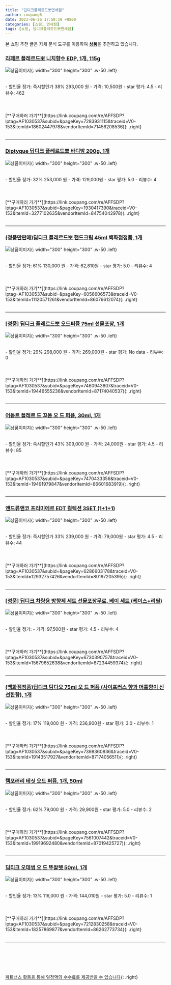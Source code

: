 ```yaml
---
title: "딥디크플레르드뽀면세점"
author: coupang6
date: 2023-06-26 17:50:19 +0800
categories: [쇼핑, 면세점]
tags: [쇼핑, 딥디크플레르드뽀면세점]
---
```


본 쇼핑 추천 글은 자체 분석 도구를 이용하여 [**상품**](https://link.coupang.com/a/bao1ui)을 추천하고 있습니다.

### [라페르 플레르드뽀 니치향수 EDP, 1개, 115g](https://link.coupang.com/re/AFFSDP?lptag=AF1030537&subid=&pageKey=7283931115&traceid=V0-153&itemId=18602447978&vendorItemId=71456208536)

![상품이미지](https://thumbnail8.coupangcdn.com/thumbnails/remote/230x230ex/image/retail/images/3613366097834839-2a7dd08a-e499-4f8a-909d-0b15e9f51a2d.jpg){: width="300" height="300" .w-50 .left}


<br>
- 할인율 정가: 즉시할인가 38%  293,000   원
- 가격: 10,500원
- star 평가: 4.5
- 리뷰수: 462
<br>
<br>
<br>
<br>
[**구매하러 가기**](https://link.coupang.com/re/AFFSDP?lptag=AF1030537&subid=&pageKey=7283931115&traceid=V0-153&itemId=18602447978&vendorItemId=71456208536){: .right}
<br>
<br>

---

### [Diptyque 딥디크 플레르드뽀 바디밤 200g, 1개](https://link.coupang.com/re/AFFSDP?lptag=AF1030537&subid=&pageKey=1930417390&traceid=V0-153&itemId=3277102635&vendorItemId=84754042978)

![상품이미지](https://thumbnail8.coupangcdn.com/thumbnails/remote/230x230ex/image/vendor_inventory/b026/c603cd2ddd46a0417d9ff94337ab21cb18ee561924ee01576c112b9c8f46.jpg){: width="300" height="300" .w-50 .left}


<br>
- 할인율 정가: 32%  253,000   원
- 가격: 129,000원
- star 평가: 5.0
- 리뷰수: 4
<br>
<br>
<br>
<br>
[**구매하러 가기**](https://link.coupang.com/re/AFFSDP?lptag=AF1030537&subid=&pageKey=1930417390&traceid=V0-153&itemId=3277102635&vendorItemId=84754042978){: .right}
<br>
<br>

---

### [(정품만판매)딥디크 플레르드뽀 핸드크림 45ml 백화점정품, 1개](https://link.coupang.com/re/AFFSDP?lptag=AF1030537&subid=&pageKey=6056606573&traceid=V0-153&itemId=11120571261&vendorItemId=86076612074)

![상품이미지](https://thumbnail9.coupangcdn.com/thumbnails/remote/230x230ex/image/vendor_inventory/1423/af008a46a5927f79dca8ce02d672350c1e4cfa5af51105b3bcb052d4026f.png){: width="300" height="300" .w-50 .left}


<br>
- 할인율 정가: 61%  130,000   원
- 가격: 62,810원
- star 평가: 5.0
- 리뷰수: 4
<br>
<br>
<br>
<br>
[**구매하러 가기**](https://link.coupang.com/re/AFFSDP?lptag=AF1030537&subid=&pageKey=6056606573&traceid=V0-153&itemId=11120571261&vendorItemId=86076612074){: .right}
<br>
<br>

---

### [[정품] 딥디크 플레르드뽀 오드퍼퓸 75ml 선물포장, 1개](https://link.coupang.com/re/AFFSDP?lptag=AF1030537&subid=&pageKey=7460943807&traceid=V0-153&itemId=19446555236&vendorItemId=87174040537)

![상품이미지](https://thumbnail9.coupangcdn.com/thumbnails/remote/230x230ex/image/vendor_inventory/5eed/1feb8f9b14a8d8a88de7068acbe30fcc811962a664ba60d481343b3a13c7.jpg){: width="300" height="300" .w-50 .left}


<br>
- 할인율 정가: 29%  298,000   원
- 가격: 269,000원
- star 평가: No data
- 리뷰수: 0
<br>
<br>
<br>
<br>
[**구매하러 가기**](https://link.coupang.com/re/AFFSDP?lptag=AF1030537&subid=&pageKey=7460943807&traceid=V0-153&itemId=19446555236&vendorItemId=87174040537){: .right}
<br>
<br>

---

### [어돕트 플레르 드 꼬똥 오 드 퍼퓸, 30ml, 1개](https://link.coupang.com/re/AFFSDP?lptag=AF1030537&subid=&pageKey=7470433356&traceid=V0-153&itemId=19491979847&vendorItemId=86601683919)

![상품이미지](https://thumbnail7.coupangcdn.com/thumbnails/remote/230x230ex/image/retail/images/2023/07/17/10/3/592c3f61-059b-4c28-aa92-75e1e7b3fd8a.jpg){: width="300" height="300" .w-50 .left}


<br>
- 할인율 정가: 즉시할인가 43%  309,000   원
- 가격: 24,000원
- star 평가: 4.5
- 리뷰수: 85
<br>
<br>
<br>
<br>
[**구매하러 가기**](https://link.coupang.com/re/AFFSDP?lptag=AF1030537&subid=&pageKey=7470433356&traceid=V0-153&itemId=19491979847&vendorItemId=86601683919){: .right}
<br>
<br>

---

### [앤드류앤코 프리미에르 EDT 컬렉션 3SET (1+1+1)](https://link.coupang.com/re/AFFSDP?lptag=AF1030537&subid=&pageKey=6286603178&traceid=V0-153&itemId=12932757426&vendorItemId=80197205395)

![상품이미지](https://thumbnail8.coupangcdn.com/thumbnails/remote/230x230ex/image/vendor_inventory/bfdd/c3588460b5d5afa262dd140a4c5d26811a3f7d85b055a5964baa5e866e2e.jpg){: width="300" height="300" .w-50 .left}


<br>
- 할인율 정가: 즉시할인가 33%  239,000   원
- 가격: 79,000원
- star 평가: 4.5
- 리뷰수: 44
<br>
<br>
<br>
<br>
[**구매하러 가기**](https://link.coupang.com/re/AFFSDP?lptag=AF1030537&subid=&pageKey=6286603178&traceid=V0-153&itemId=12932757426&vendorItemId=80197205395){: .right}
<br>
<br>

---

### [[정품] 딥디크 차량용 방향제 세트 선물포장무료, 베이 세트 (케이스+리필)](https://link.coupang.com/re/AFFSDP?lptag=AF1030537&subid=&pageKey=6730390757&traceid=V0-153&itemId=15679652638&vendorItemId=87234459374)

![상품이미지](https://thumbnail9.coupangcdn.com/thumbnails/remote/230x230ex/image/vendor_inventory/79b5/f507d4b4e1d5a8daae5355899bb17d3918fa7809e0f469d7d25e55939da5.jpeg){: width="300" height="300" .w-50 .left}


<br>
- 할인율 정가: 
- 가격: 97,500원
- star 평가: 4.5
- 리뷰수: 4
<br>
<br>
<br>
<br>
[**구매하러 가기**](https://link.coupang.com/re/AFFSDP?lptag=AF1030537&subid=&pageKey=6730390757&traceid=V0-153&itemId=15679652638&vendorItemId=87234459374){: .right}
<br>
<br>

---

### [(백화점정품)딥디크 탐다오 75ml 오 드 퍼퓸 (사이프러스 향과 머틀향이 신선한향), 1개](https://link.coupang.com/re/AFFSDP?lptag=AF1030537&subid=&pageKey=7398360836&traceid=V0-153&itemId=19143517927&vendorItemId=87174056511)

![상품이미지](https://thumbnail8.coupangcdn.com/thumbnails/remote/230x230ex/image/vendor_inventory/c882/d0f1a66114d69d06a977933c9fda4d14e908b1ec7d4933a4d5c1508c7026.jpg){: width="300" height="300" .w-50 .left}


<br>
- 할인율 정가: 17%  119,000   원
- 가격: 236,900원
- star 평가: 3.0
- 리뷰수: 1
<br>
<br>
<br>
<br>
[**구매하러 가기**](https://link.coupang.com/re/AFFSDP?lptag=AF1030537&subid=&pageKey=7398360836&traceid=V0-153&itemId=19143517927&vendorItemId=87174056511){: .right}
<br>
<br>

---

### [템포러리 테싯 오드 퍼퓸, 1개, 50ml](https://link.coupang.com/re/AFFSDP?lptag=AF1030537&subid=&pageKey=7561007442&traceid=V0-153&itemId=19919692480&vendorItemId=87019425727)

![상품이미지](https://thumbnail7.coupangcdn.com/thumbnails/remote/230x230ex/image/retail/images/2023/08/29/14/5/36ec832f-5bef-49e1-8d74-6e653b51614c.jpg){: width="300" height="300" .w-50 .left}


<br>
- 할인율 정가: 62%  79,000   원
- 가격: 29,900원
- star 평가: 5.0
- 리뷰수: 2
<br>
<br>
<br>
<br>
[**구매하러 가기**](https://link.coupang.com/re/AFFSDP?lptag=AF1030537&subid=&pageKey=7561007442&traceid=V0-153&itemId=19919692480&vendorItemId=87019425727){: .right}
<br>
<br>

---

### [딥티크 오데썽 오 드 뚜왈렛 50ml, 1개](https://link.coupang.com/re/AFFSDP?lptag=AF1030537&subid=&pageKey=7212830258&traceid=V0-153&itemId=18257869877&vendorItemId=86262773734)

![상품이미지](https://thumbnail9.coupangcdn.com/thumbnails/remote/230x230ex/image/vendor_inventory/48b1/3d4f6c2a35ff2425727fe4b8e0dfc480d9a62920018443ba786e40e1672b.jpg){: width="300" height="300" .w-50 .left}


<br>
- 할인율 정가: 13%  116,000   원
- 가격: 144,010원
- star 평가: 5.0
- 리뷰수: 1
<br>
<br>
<br>
<br>
[**구매하러 가기**](https://link.coupang.com/re/AFFSDP?lptag=AF1030537&subid=&pageKey=7212830258&traceid=V0-153&itemId=18257869877&vendorItemId=86262773734){: .right}
<br>
<br>

---
<br><br><br><br><br> [파트너스 활동을 통해 일정액의 수수료를 제공받을 수 있습니다](https://link.coupang.com/a/bao1ui){: .right}
